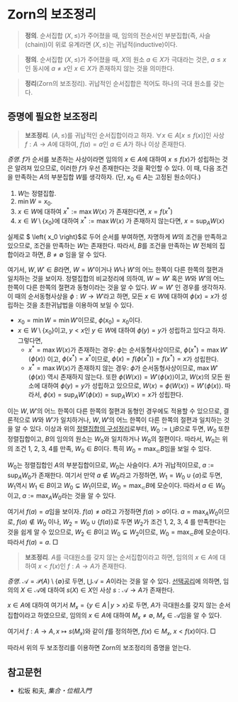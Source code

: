 <!---
title: "Zorn의 보조정리"
category: Set Theory
language: Korean
--->

# Zorn의 보조정리

> **정의**. 순서집합 $(X,\leq)$가 주어졌을 때, 임의의 전순서인 부분집합(즉, 사슬(chain))이
> 위로 유계라면 $(X, \leq)$는 귀납적(inductive)이다.

> **정의**. 순서집합 $(X,\leq)$가 주어졌을 때, $X$의 원소 $a\in X$가 극대라는 것은,
> $a\leq x$ 인 동시에 $a\not= x$인 $x\in X$가 존재하지 않는 것을 의미한다.

> **정리**(Zorn의 보조정리). 귀납적인 순서집합은 적어도 하나의 극대 원소를 갖는다.

## 증명에 필요한 보조정리

> **보조정리**. $(A,\leq)$를 귀납적인 순서집합이라고 하자. $\forall x\in A \left[ x\leq f(x) \right]$인
> 사상 $f: A\to A$에 대하여, $f(a) = a$인 $a\in A$가 하나 이상 존재한다.

*증명*. $f$가 순서를 보존하는 사상이라면 임의의 $x\in A$에 대하여 $x\leq f(x)$가 성립하는 것은
알려져 있으므로, 이러한 $f$가 우선 존재한다는 것을 확인할 수 있다.
이 때, 다음 조건을 만족하는 $A$의 부분집합 $W$를 생각하자. (단, $x_0\in A$는 고정된 원소이다.)

1. $W$는 정렬집합.
2. $\min W = x_0$.
3. $x\in W$에 대하여 $x^*:=\max W \langle x \rangle$ 가 존재한다면, $x = f(x^*)$
4. $x\in W\setminus \left\{ x_0 \right\}$에 대하여 $x^*:=\max W \langle x \rangle$ 가 존재하지 않는다면,
$x = \sup_A W \langle x \rangle$

실제로 $ \left\{ x_0 \right\}$로 두어 순서를 부여하면, 자명하게 $W$의 조건을 만족하고 있으므로,
조건을 만족하는 $W$는 존재한다. 따라서, $B$를 조건을 만족하는 $W$ 전체의 집합이라고 하면,
$B\neq \emptyset$ 임을 알 수 있다.

여기서, $W, W'\in B$라면, $W=W'$이거나 $W$나 $W'$의 어느 한쪽이 다른 한쪽의 절편과
일치하는 것을 보이자.
정렬집합의 비교정리에 의하여,
$W\simeq W'$ 혹은 $W$와 $W'$의 어느 한쪽이 다른 한쪽의 절편과 동형이라는 것을 알 수 있다.
$W\simeq W'$ 인 경우를 생각하자. 이 때의 순서동형사상을 $\phi: W\to W'$라고 하면,
모든 $x\in W$에 대하여 $\phi(x) = x$가 성립하는 것을 초한귀납법을 이용하여 보일 수 있다.

- $x_0= \min W = \min W'$이므로, $\phi(x_0) = x_0$이다.
- $x\in W\setminus \left\{ x_0 \right\}$이고, $y<x$인 $y\in W$에 대하여
$\phi(y) = y$가 성립하고 있다고 하자. 그렇다면,
	* $x^* = \max W \langle x \rangle$가 존재하는 경우:
	$\phi$는 순서동형사상이므로, $\phi(x^*) = \max W' \langle \phi(x) \rangle$ 이고,
	$\phi(x^*) = x^*$이므로, $\phi(x) = f(\phi(x^*)) = f(x^*) = x$가 성립한다.
	* $x^* = \max W\langle x\rangle$가 존재하지 않는 경우:
	$\phi$가 순서동형사상이므로, $\max W'\langle\phi(x)\rangle$ 역시 존재하지 않는다.
	또한 $\phi(W \langle x \rangle) = W' \langle \phi(x) \rangle$이고,
	$W \langle x \rangle$의 모든 원소에 대하여 $\phi(y) = y$가 성립하고 있으므로,
	$W\langle x\rangle = \phi(W \langle x \rangle) = W' \langle \phi(x) \rangle$.
	따라서, $\phi(x) = \sup_A W' \langle \phi(x) \rangle = \sup_A W \langle x \rangle = x$가 성립한다.

이는 $W, W'$의 어느 한쪽이 다른 한쪽의 절편과 동형인 경우에도 적용할 수 있으므로,
결론적으로 $W$와 $W'$가 일치하거나, $W, W'$의 어느 한쪽이 다른 한쪽의 절편과 일치하는 것을
알 수 있다. 이상과 위의 [정렬집합의 구성정리](./well-ordered.html#정렬집합의-구성정리)로부터,
$W_0 := \bigcup B$으로 두면, $W_0$ 또한 정렬집합이고,
$B$의 임의의 원소는 $W_0$와 일치하거나 $W_0$의 절편이다. 따라서, $W_0$는
위의 조건 1, 2, 3, 4를 만족, $W_0\in B$이다. 특히 $W_0 = \max_{\subset} B$임을 보일 수 있다.

$W_0$는 정렬집합인 $A$의 부분집합이므로, $W_0$는 사슬이다. $A$가 귀납적이므로,
$a := \sup_A W_0$가 존재한다. 여기서 만약 $a\notin W_0$라고 가정하면,
$W_1 = W_0 \cup \left\{ a \right\}$로 두면, $W_1$역시 $W_1\in B$이고 $W_0\subsetneq W_1$이므로,
$W_0 = \max_{\subset} B$에 모순이다.
따라서 $a\in W_0$이고, $a :=\max_A W_0$라는 것을 알 수 있다.

여기서 $f(a) = a$임을 보이자.
$f(a) \neq a$라고 가정하면 $f(a) > a$이다. $a = \max_A W_0$이므로, $f(a)\notin W_0$
이나, $W_2 = W_0 \cup \left\{ f(a) \right\}$로 두면 $W_2$가 조건 1, 2, 3, 4
를 만족한다는 것을 쉽게 알 수 있으므로, $W_2\in B$이고 $W_0\subsetneq W_2$이므로,
$W_0 = \max_{\subset} B$에 모순이다. 따라서 $f(a) = a$. □

> **보조정리**. $A$를 극대원소를 갖지 않는 순서집합이라고 하면,
> 임의의 $x\in A$에 대하여 $x< f(x)$인 $f:A\to A$가 존재한다.

*증명*. 
$\mathscr{A} = \mathscr{P}(A)\setminus \left\{ \emptyset \right\}$로 두면,
$\bigcup\mathscr{A} = A$이라는 것을 알 수 있다.
[선택공리](./axiom-of-choice.html)에 의하면,
임의의 $X\in \mathscr{A}$에 대하여 $s(X)\in X$인 사상 $s: \mathscr{A}\to A$가 존재한다.

$x\in A$에 대하여
여기서 $M_x = \left\{ y\in A \,|\, y > x \right\}$로 두면,
$A$가 극대원소를 갖지 않는 순서집합이라고 하였으므로,
임의의 $x\in A$에 대하여 $M_x\neq\emptyset$, $M_x\in \mathscr{A}$임을 알 수 있다.

여기서 $f: A\to A, x\mapsto s(M_x)$와 같이 $f$를 정의하면,
$f(x)\in M_x$, $x < f(x)$이다. □

따라서 위의 두 보조정리를 이용하면 Zorn의 보조정리의 증명을 얻는다.

## 참고문헌

- 松坂 和夫, *集合・位相入門*

